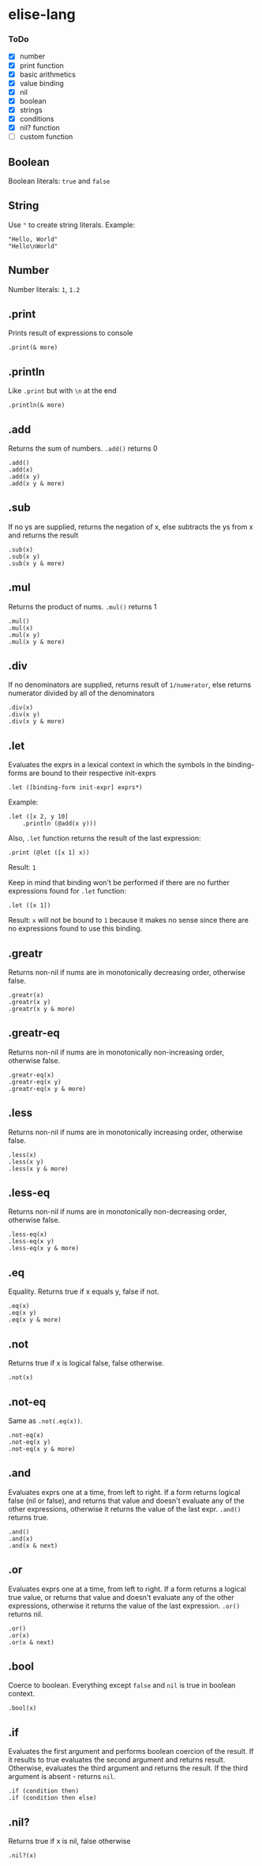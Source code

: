 # elise-lang

### ToDo

- [x] number
- [x] print function
- [x] basic arithmetics
- [x] value binding
- [x] nil
- [x] boolean
- [x] strings
- [x] conditions
- [x] nil? function
- [ ] custom function

## Boolean

Boolean literals: `true` and `false`

## String

Use `"` to create string literals. Example:

```
"Hello, World"
"Hello\nWorld"
```

## Number

Number literals: `1`, `1.2`

## .print

Prints result of expressions to console

```
.print(& more)
```

## .println

Like `.print` but with `\n` at the end

```
.println(& more)
```

## .add

Returns the sum of numbers. `.add()` returns 0

```
.add()
.add(x)
.add(x y)
.add(x y & more)
```

## .sub

If no ys are supplied, returns the negation of x, else subtracts the ys from x and returns the result

```
.sub(x)
.sub(x y)
.sub(x y & more)
```

## .mul

Returns the product of nums. `.mul()` returns 1

```
.mul()
.mul(x)
.mul(x y)
.mul(x y & more)
```

## .div

If no denominators are supplied, returns result of `1/numerator`, else returns numerator divided by all of the denominators

```
.div(x)
.div(x y)
.div(x y & more)
```

## .let 

Evaluates the exprs in a lexical context in which the symbols in the binding-forms are bound to their respective init-exprs 

```
.let ([binding-form init-expr] exprs*)
```

Example:

```
.let ([x 2, y 10]
    .println (@add(x y)))
```

Also, `.let` function returns the result of the last expression:

```
.print (@let ([x 1] x))
```

Result: `1`

Keep in mind that binding won't be performed if there are no further expressions found for `.let` function:

```
.let ([x 1])
```

Result: `x` will not be bound to `1` because it makes no sense since there are no expressions found to use this binding.

## .greatr

Returns non-nil if nums are in monotonically decreasing order, otherwise false.

```
.greatr(x)
.greatr(x y)
.greatr(x y & more)
```

## .greatr-eq

Returns non-nil if nums are in monotonically non-increasing order, otherwise false.

```
.greatr-eq(x)
.greatr-eq(x y)
.greatr-eq(x y & more)
```

## .less

Returns non-nil if nums are in monotonically increasing order, otherwise false.

```
.less(x)
.less(x y)
.less(x y & more)
```

## .less-eq

Returns non-nil if nums are in monotonically non-decreasing order, otherwise false.

```
.less-eq(x)
.less-eq(x y)
.less-eq(x y & more)
```

## .eq

Equality. Returns true if x equals y, false if not.

```
.eq(x)
.eq(x y)
.eq(x y & more)
```

## .not

Returns true if x is logical false, false otherwise.

```
.not(x)
```

## .not-eq

Same as `.not(.eq(x))`.

```
.not-eq(x)
.not-eq(x y)
.not-eq(x y & more)
```

## .and

Evaluates exprs one at a time, from left to right. If a form returns logical false (nil or false), and returns that value and doesn't evaluate any of the other expressions, otherwise it returns the value of the last expr. `.and()` returns true.

```
.and()
.and(x)
.and(x & next)
```

## .or

Evaluates exprs one at a time, from left to right. If a form returns a logical true value, or returns that value and doesn't evaluate any of the other expressions, otherwise it returns the value of the last expression. `.or()` returns nil.

```
.or()
.or(x)
.or(x & next)
```

## .bool 

Coerce to boolean. Everything except `false` and `nil` is true in boolean context.

```
.bool(x)
```

## .if 

Evaluates the first argument and performs boolean coercion of the result. If it results to true evaluates the second argument and returns result. Otherwise, evaluates the third argument and returns the result. If the third argument is absent - returns `nil`.

```
.if (condition then)
.if (condition then else)
```

## .nil?

Returns true if x is nil, false otherwise

```
.nil?(x)
```
